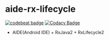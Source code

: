 # aide-rx-lifecycle

[![codebeat badge](https://codebeat.co/badges/ae7f1095-2659-4fb7-9de9-ae14c8905ec9)](https://codebeat.co/projects/github-com-tmatz-aide-rx-lifecycle-master)
[![Codacy Badge](https://api.codacy.com/project/badge/Grade/a515c9d086e74e02b375e015b4e3a8cf)](https://www.codacy.com/manual/tmatz/aide-rx-lifecycle?utm_source=github.com&amp;utm_medium=referral&amp;utm_content=tmatz/aide-rx-lifecycle&amp;utm_campaign=Badge_Grade)

* AIDE(Android IDE) + RxJava2 + RxLifecycle2

